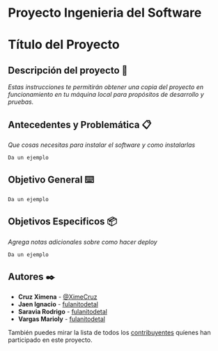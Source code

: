 # Proyecto Ingenieria del Software
# Título del Proyecto



## Descripción del proyecto 🚀

_Estas instrucciones te permitirán obtener una copia del proyecto en funcionamiento en tu máquina local para propósitos de desarrollo y pruebas._




## Antecedentes y Problemática 📋

_Que cosas necesitas para instalar el software y como instalarlas_

```
Da un ejemplo
```

## Objetivo General ⌨️



```
Da un ejemplo
```

## Objetivos Especificos 📦

_Agrega notas adicionales sobre como hacer deploy_
```
Da un ejemplo
```



## Autores ✒️

* **Cruz Ximena** - [@XimeCruz](https://github.com/XimeCruz)
* **Jaen Ignacio** - [fulanitodetal](#fulanito-de-tal)
* **Saravia Rodrigo** - [fulanitodetal](#fulanito-de-tal)
* **Vargas Marioly** - [fulanitodetal](#fulanito-de-tal)


También puedes mirar la lista de todos los [contribuyentes](https://github.com/IgnacioJaen/Proyecto/graphs/contributors) quíenes han participado en este proyecto. 

